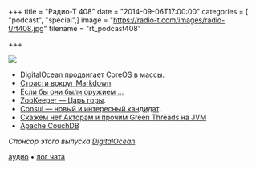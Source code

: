 +++
title = "Радио-Т 408"
date = "2014-09-06T17:00:00"
categories = [ "podcast", "special",]
image = "https://radio-t.com/images/radio-t/rt408.jpg"
filename = "rt_podcast408"

+++

![](https://radio-t.com/images/radio-t/rt408.jpg)

* [DigitalOcean продвигаeт CoreOS](http://techcrunch.com/2014/09/05/digitalocean-partners-with-coreos-to-bring-large-scale-cluster-deployments-to-its-platform/) в массы.
* [Страсти вокруг Markdown](http://habrahabr.ru/post/235611/).
* [Если бы они были оружием ...](http://bjorn.tipling.com/if-programming-languages-were-weapons)
* [ZooKeeper — Царь горы](http://prsm.tc/DAkIk2).
* [Consul — новый и интересный кандидат](http://progrium.com/blog/2014/08/20/consul-service-discovery-with-docker/).
* [Скажем нет Акторам и прочим Green Threads на JVM](http://boundary.com/blog/2014/09/03/no-you-cant-have-a-pony/)
* [Apache CouchDB](http://www.infoq.com/articles/apache-couchdb-the-definitive-introduction)

_Спонсор этого выпуска [DigitalOcean](https://www.digitalocean.com)_

[аудио](http://cdn.radio-t.com/rt_podcast408.mp3) • [лог чата](http://chat.radio-t.com/logs/radio-t-408.html)
<audio src="http://cdn.radio-t.com/rt_podcast408.mp3" preload="none"></audio>

